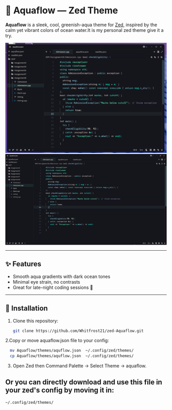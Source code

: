 # 🌊 Aquaflow — Zed Theme

**Aquaflow** is a sleek, cool, greenish-aqua theme for [Zed](https://zed.dev), inspired by the calm yet vibrant colors of ocean water.It is my personal zed theme give it a try.

![Aquaflow Preview](Screenshots/myzedtheme.png)
![Aquaflow Preview](Screenshots/aquaflow.png)


---

## ✨ Features

- Smooth aqua gradients with dark ocean tones
- Minimal eye strain, no contrasts
- Great for late-night coding sessions 🌙

---

## 🧩 Installation

1. Clone this repository:
   ```bash
   git clone https://github.com/Whitfrost21/zed-Aquaflow.git
   ```

2.Copy or move aquaflow.json file to your config:

```bash
  mv Aquaflow/themes/aquflow.json  ~/.config/zed/themes/
  cp Aquaflow/themes/aquflow.json  ~/.config/zed/themes/
```

3. Open Zed then Command Palette -> Select Theme -> aquaflow.

## Or you can directly download and use this file in your zed's config by moving it in:

```bash
~/.config/zed/themes/
```
